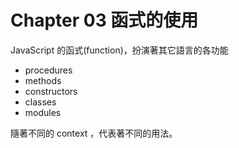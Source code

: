 # Chapter 03 函式的使用

JavaScript 的函式(function)，扮演著其它語言的各功能

- procedures
- methods
- constructors
- classes
- modules

隨著不同的 context ，代表著不同的用法。